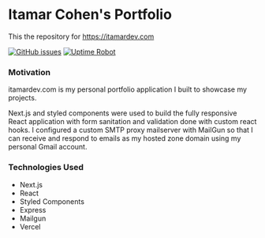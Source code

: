 # Itamar Cohen's Portfolio

This the repository for https://itamardev.com

[![GitHub issues](https://img.shields.io/github/issues/Icohen007/portfolio)](https://github.com/Icohen007/portfolio/issues) [![Uptime Robot](https://img.shields.io/uptimerobot/ratio/7/m784352489-f7ec45d48a0aa4ee2b70754c)](https://itamardev.com)


### Motivation

itamardev.com is my personal portfolio application I built to showcase my projects.

Next.js and styled components were used to build the fully responsive React application with form sanitation and validation done with custom react hooks.
I configured a custom SMTP proxy mailserver with MailGun so that I can receive and respond to emails as my hosted zone domain using my personal Gmail account.

### Technologies Used

- Next.js
- React
- Styled Components
- Express
- Mailgun
- Vercel
